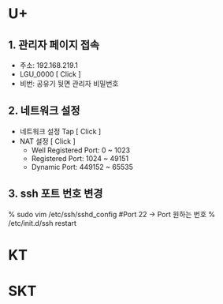 # U+

## 1. 관리자 페이지 접속
- 주소: 192.168.219.1
- LGU_0000 [ Click ]
- 비번: 공유기 뒷면 관리자 비밀번호

## 2. 네트워크 설정
- 네트워크 설정 Tap [ Click ]
- NAT 설정 [ Click ]
  - Well Registered Port: 0 ~ 1023 
  - Registered Port: 1024 ~ 49151
  - Dynamic Port: 449152 ~ 65535

## 3. ssh 포트 번호 변경
  % sudo vim /etc/ssh/sshd_config
    #Port 22 -> Port 원하는 번호
  % /etc/init.d/ssh restart


# KT



# SKT
